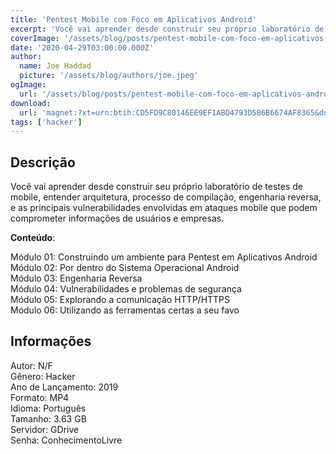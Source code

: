 ```yaml
---
title: 'Pentest Mobile com Foco em Aplicativos Android'
excerpt: 'Você vai aprender desde construir seu próprio laboratório de testes de mobile, entender arquitetura, processo de compilação, engenharia reversa, e as principais vulnerabilidades envolvidas em ataques mobile que podem comprometer informações de usuários e empresas.   Conteúdo</s'
coverImage: '/assets/blog/posts/pentest-mobile-com-foco-em-aplicativos-android.jpg'
date: '2020-04-29T03:00:00.000Z'
author:
  name: Joe Haddad
  picture: '/assets/blog/authors/joe.jpeg'
ogImage:
  url: '/assets/blog/posts/pentest-mobile-com-foco-em-aplicativos-android.jpg'
download:
  url: 'magnet:?xt=urn:btih:CD5FD9C80146EE9EF1ABD4793D586B6674AF8365&dn=Pentest%20Seguran%c3%a7a%20Hacker&tr=udp%3a%2f%2ftracker.openbittorrent.com%3a1337%2fannounce&tr=udp%3a%2f%2ftracker.opentrackr.org%3a1337%2fannounce'
tags: ['hacker']
---
```

<h2>Descrição</h2>
<p></p><p>Você vai aprender desde construir seu próprio laboratório de testes de mobile, entender arquitetura, processo de compilação, engenharia reversa, e as principais vulnerabilidades envolvidas em ataques mobile que podem comprometer informações de usuários e empresas.</p><p><strong>Conteúdo</strong>:</p><p>Módulo 01: Construindo um ambiente para Pentest em Aplicativos Android<br/>Módulo 02: Por dentro do Sistema Operacional Android<br/>Módulo 03: Engenharia Reversa<br/>Módulo 04: Vulnerabilidades e problemas de segurança<br/>Módulo 05: Explorando a comunicação HTTP/HTTPS<br/>Módulo 06: Utilizando as ferramentas certas a seu favo</p><h2>Informações</h2><p>Autor: N/F<br/>Gênero: Hacker<br/>Ano de Lançamento: 2019<br/>Formato: MP4<br/>Idioma: Português<br/>Tamanho: 3.63 GB<br/>Servidor: GDrive<br/>Senha: ConhecimentoLivre</p>